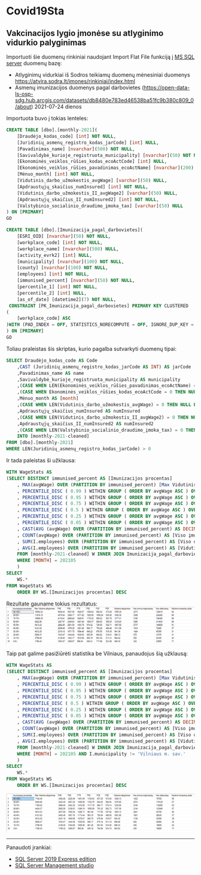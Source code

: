 ﻿# Covid19Sta
## Vakcinacijos lygio įmonėse su atlyginimo vidurkio palyginimas

Importuoti šie duomenų rinkiniai naudojant Import Flat File funkciją į [MS SQL server](https://www.microsoft.com/en-us/sql-server/sql-server-2019) duomenų bazę:
* Atlyginimų vidurkiai iš Sodros teikiamų duomenų mėnesiniai duomenys https://atvira.sodra.lt/imones/rinkiniai/index.html 
* Asmenų imunizacijos duomenys pagal darbovietes (https://open-data-ls-osp-sdg.hub.arcgis.com/datasets/db8480e783ed46538ba51fc9b380c809_0/about) 2021-07-24 dienos

Importuota buvo į tokias lenteles:
```sql
CREATE TABLE [dbo].[monthly-2021](
	[Draudėjo_kodas_code] [int] NOT NULL,
	[Juridinių_asmenų_registro_kodas_jarCode] [int] NULL,
	[Pavadinimas_name] [nvarchar](500) NOT NULL,
	[Savivaldybė_kurioje_registruota_municipality] [nvarchar](50) NOT NULL,
	[Ekonominės_veiklos_rūšies_kodas_ecoActCode] [int] NULL,
	[Ekonominės_veiklos_rūšies_pavadinimas_ecoActName] [nvarchar](200) NULL,
	[Mėnuo_month] [int] NOT NULL,
	[Vidutinis_darbo_užmokestis_avgWage] [varchar](50) NULL,
	[Apdraustųjų_skaičius_numInsured] [int] NOT NULL,
	[Vidutinis_darbo_užmokestis_II_avgWage2] [varchar](50) NULL,
	[Apdraustųjų_skaičius_II_numInsured2] [int] NOT NULL,
	[Valstybinio_socialinio_draudimo_įmoka_tax] [varchar](50) NULL
) ON [PRIMARY]
GO
```

```sql
CREATE TABLE [dbo].[Imunizacija_pagal_darbovietes](
	[ESRI_OID] [nvarchar](50) NOT NULL,
	[workplace_code] [int] NOT NULL,
	[workplace_name] [nvarchar](500) NULL,
	[activity_evrk2] [int] NULL,
	[municipality] [nvarchar](100) NOT NULL,
	[county] [nvarchar](100) NOT NULL,
	[employees] [int] NOT NULL,
	[immunised_percent] [nvarchar](50) NOT NULL,
	[percentile_1] [int] NOT NULL,
	[percentile_2] [int] NULL,
	[as_of_date] [datetime2](7) NOT NULL,
 CONSTRAINT [PK_Imunizacija_pagal_darbovietes] PRIMARY KEY CLUSTERED 
(
	[workplace_code] ASC
)WITH (PAD_INDEX = OFF, STATISTICS_NORECOMPUTE = OFF, IGNORE_DUP_KEY = OFF, ALLOW_ROW_LOCKS = ON, ALLOW_PAGE_LOCKS = ON, OPTIMIZE_FOR_SEQUENTIAL_KEY = OFF) ON [PRIMARY]
) ON [PRIMARY]
GO
```

Toliau praleistas šis skriptas, kurio pagalba sutvarkyti duomenų tipai:
```sql
SELECT Draudėjo_kodas_code AS Code
    ,CAST (Juridinių_asmenų_registro_kodas_jarCode AS INT) AS jarCode
    ,Pavadinimas_name AS name
    ,Savivaldybė_kurioje_registruota_municipality AS municipality
    ,(CASE WHEN LEN(Ekonominės_veiklos_rūšies_pavadinimas_ecoActName) = 0 THEN NULL ELSE Ekonominės_veiklos_rūšies_pavadinimas_ecoActName END) ecoActName
    ,(CASE WHEN Ekonominės_veiklos_rūšies_kodas_ecoActCode = 0 THEN NULL ELSE Ekonominės_veiklos_rūšies_kodas_ecoActCode END) ecoActCode
    ,Mėnuo_month AS [month]
    ,(CASE WHEN LEN(Vidutinis_darbo_užmokestis_avgWage) = 0 THEN NULL ELSE CAST (Vidutinis_darbo_užmokestis_avgWage AS DECIMAL(28,2)) END) avgWage
    ,Apdraustųjų_skaičius_numInsured AS numInsured
    ,(CASE WHEN LEN(Vidutinis_darbo_užmokestis_II_avgWage2) = 0 THEN NULL ELSE CAST (Vidutinis_darbo_užmokestis_II_avgWage2 AS DECIMAL(28,2)) END) avgWage2
    ,Apdraustųjų_skaičius_II_numInsured2 AS numInsured2
	,(CASE WHEN LEN(Valstybinio_socialinio_draudimo_įmoka_tax) = 0 THEN NULL ELSE CAST (Valstybinio_socialinio_draudimo_įmoka_tax AS DECIMAL(28,2)) END) tax
	INTO [monthly-2021-cleaned]
FROM [dbo].[monthly-2021]
WHERE LEN(Juridinių_asmenų_registro_kodas_jarCode) > 0
```

Ir tada paleistas ši užklausa:
```sql
WITH WageStats AS 
(SELECT DISTINCT immunised_percent AS [Imunizacijos procentas]
	, MAX(avgWage) OVER (PARTITION BY immunised_percent) [Max Vidutinis atlyginimas]
	, PERCENTILE_DISC ( 0.99 ) WITHIN GROUP ( ORDER BY avgWage ASC ) OVER (PARTITION BY immunised_percent) AS P99
	, PERCENTILE_DISC ( 0.95 ) WITHIN GROUP ( ORDER BY avgWage ASC ) OVER (PARTITION BY immunised_percent) AS P95
	, PERCENTILE_DISC ( 0.75 ) WITHIN GROUP ( ORDER BY avgWage ASC ) OVER (PARTITION BY immunised_percent) AS P75
	, PERCENTILE_DISC ( 0.5 ) WITHIN GROUP ( ORDER BY avgWage ASC ) OVER (PARTITION BY immunised_percent) AS P50 
	, PERCENTILE_DISC ( 0.25 ) WITHIN GROUP ( ORDER BY avgWage ASC ) OVER (PARTITION BY immunised_percent) AS P25
	, PERCENTILE_DISC ( 0.05 ) WITHIN GROUP ( ORDER BY avgWage ASC ) OVER (PARTITION BY immunised_percent) AS P05
	, CAST(AVG (avgWage) OVER (PARTITION BY immunised_percent) AS DECIMAL(28,2)) AS [Vidutinis atlyginimas]
	, COUNT(avgWage) OVER (PARTITION BY immunised_percent) AS [Viso įmonių/organizacijų]
	, SUM(I.employees) OVER (PARTITION BY immunised_percent) AS [Viso darbuotojų]
	, AVG(I.employees) OVER (PARTITION BY immunised_percent) AS [Vidutinis kompanijų dydis]
	FROM [monthly-2021-cleaned] W INNER JOIN Imunizacija_pagal_darbovietes I ON W.jarCode = I.workplace_code
	WHERE [MONTH] = 202105
	)
SELECT 
	WS.*
FROM WageStats WS
	ORDER BY WS.[Imunizacijos procentas] DESC
```

Rezultate gauname tokius rezultatus:
![Altyginimų vidurkiai pagal pasiskiepijamo procentą įmonėse](/img/stats20210724.png "Altyginimų vidurkiai pagal pasiskiepijamo procentą įmonėse")

Taip pat galime pasižiūrėti statistika be Vilniaus, panaudojus šią užklausą:

```sql
WITH WageStats AS 
(SELECT DISTINCT immunised_percent AS [Imunizacijos procentas]
	, MAX(avgWage) OVER (PARTITION BY immunised_percent) [Max Vidutinis atlyginimas]
	, PERCENTILE_DISC ( 0.99 ) WITHIN GROUP ( ORDER BY avgWage ASC ) OVER (PARTITION BY immunised_percent) AS P99
	, PERCENTILE_DISC ( 0.95 ) WITHIN GROUP ( ORDER BY avgWage ASC ) OVER (PARTITION BY immunised_percent) AS P95
	, PERCENTILE_DISC ( 0.75 ) WITHIN GROUP ( ORDER BY avgWage ASC ) OVER (PARTITION BY immunised_percent) AS P75
	, PERCENTILE_DISC ( 0.5 ) WITHIN GROUP ( ORDER BY avgWage ASC ) OVER (PARTITION BY immunised_percent) AS P50 
	, PERCENTILE_DISC ( 0.25 ) WITHIN GROUP ( ORDER BY avgWage ASC ) OVER (PARTITION BY immunised_percent) AS P25
	, PERCENTILE_DISC ( 0.05 ) WITHIN GROUP ( ORDER BY avgWage ASC ) OVER (PARTITION BY immunised_percent) AS P05
	, CAST(AVG (avgWage) OVER (PARTITION BY immunised_percent) AS DECIMAL(28,2)) AS [Vidutinis atlyginimas]
	, COUNT(avgWage) OVER (PARTITION BY immunised_percent) AS [Viso įmonių/organizacijų]
	, SUM(I.employees) OVER (PARTITION BY immunised_percent) AS [Viso darbuotojų]
	, AVG(I.employees) OVER (PARTITION BY immunised_percent) AS [Vidutinis kompanijų dydis]
	FROM [monthly-2021-cleaned] W INNER JOIN Imunizacija_pagal_darbovietes I ON W.jarCode = I.workplace_code
	WHERE [MONTH] = 202105 AND I.municipality != 'Vilniaus m. sav.'
	)
SELECT 
	WS.*
FROM WageStats WS
	ORDER BY WS.[Imunizacijos procentas] DESC
```
![Altyginimų vidurkiai pagal pasiskiepijamo procentą įmonėse (be Vilniaus m. sav.)](/img/stats20210724-excludingVilnius.png "Altyginimų vidurkiai pagal pasiskiepijamo procentą įmonėse (be Vilniaus m. sav.)")

---
Panaudoti įrankiai:
* [SQL Server 2019 Express edition](https://www.microsoft.com/en-us/Download/details.aspx?id=101064)
* [SQL Server Management studio](https://docs.microsoft.com/en-us/sql/ssms/download-sql-server-management-studio-ssms?view=sql-server-ver15)
